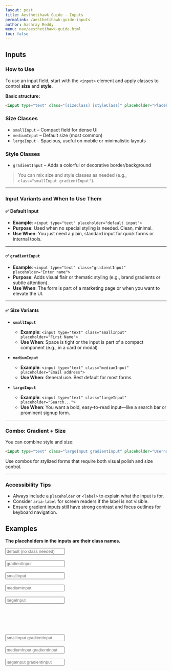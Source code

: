 ```yaml
---
layout: post
title: Aesthetihawk Guide - Inputs
permalink: /aesthetihawk-guide-inputs
author: Aashray Reddy
menu: nav/aesthetihawk-guide.html
toc: false
---
```


## Inputs

### How to Use

To use an input field, start with the `<input>` element and apply classes to control **size** and **style**.

**Basic structure:**

```html
<input type="text" class="[sizeClass] [styleClass]" placeholder="Placeholder text">
```

### Size Classes

- `smallInput` – Compact field for dense UI
- `mediumInput` – Default size (most common)
- `largeInput` – Spacious, useful on mobile or minimalistic layouts

### Style Classes

- `gradientInput` – Adds a colorful or decorative border/background

> You can mix size and style classes as needed (e.g., `class="smallInput gradientInput"`).

---

### Input Variants and When to Use Them

#### ✅ Default Input

- **Example**: `<input type="text" placeholder="default input">`
- **Purpose**: Used when no special styling is needed. Clean, minimal.
- **Use When**: You just need a plain, standard input for quick forms or internal tools.

---

#### ✅ `gradientInput`

- **Example**: `<input type="text" class="gradientInput" placeholder="Enter name">`
- **Purpose**: Adds visual flair or thematic styling (e.g., brand gradients or subtle attention).
- **Use When**: The form is part of a marketing page or when you want to elevate the UI.

---

#### ✅ Size Variants

- **`smallInput`**  
  - **Example**: `<input type="text" class="smallInput" placeholder="First Name">`  
  - **Use When**: Space is tight or the input is part of a compact component (e.g., in a card or modal)

- **`mediumInput`**  
  - **Example**: `<input type="text" class="mediumInput" placeholder="Email address">`  
  - **Use When**: General use. Best default for most forms.

- **`largeInput`**  
  - **Example**: `<input type="text" class="largeInput" placeholder="Search...">`  
  - **Use When**: You want a bold, easy-to-read input—like a search bar or prominent signup form.

---

### Combo: Gradient + Size

You can combine style and size:

```html
<input type="text" class="largeInput gradientInput" placeholder="Username">
```

Use combos for stylized forms that require both visual polish and size control.

---

### Accessibility Tips

- Always include a `placeholder` or `<label>` to explain what the input is for.
- Consider `aria-label` for screen readers if the label is not visible.
- Ensure gradient inputs still have strong contrast and focus outlines for keyboard navigation.

## Examples

**The placeholders in the inputs are their class names.**

<!-- inputs -->
<input type="text" placeholder="default (no class needed)"><br><br>
<input type="text" class="gradientInput" placeholder="gradientInput"><br><br>
<input type="text" class="smallInput" placeholder="smallInput"><br><br>
<input type="text" class="mediumInput" placeholder="mediumInput"><br><br>
<input type="text" class="largeInput" placeholder="largeInput"><br><br>

<br>
<br>
<br>

<input type="text" class="smallInput gradientInput" placeholder="smallInput gradientInput"><br><br>
<input type="text" class="mediumInput gradientInput" placeholder="mediumInput gradientInput"><br><br>
<input type="text" class="largeInput gradientInput" placeholder="largeInput gradientInput"><br><br>

<br>
<br>
<br>

<!-- DO NOT USE THE ONES BELOW. THE DO NOT WORK YET. -->

<!-- <div class="inputIconGroup">
    <input type="text" class="smallInput" placeholder="small with icon">
    <ion-icon name="id-card-outline"></ion-icon>
</div><br>

<div class="inputIconGroup">
    <input type="text" class="mediumInput" placeholder="medium input with icon">
    <ion-icon name="id-card-outline"></ion-icon>
</div><br>

<div class="inputIconGroup">
    <input type="text" class="largeInput" placeholder="large input with icon">
    <ion-icon name="id-card-outline"></ion-icon>
</div><br> -->
